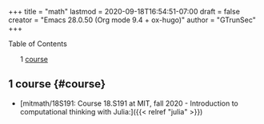 +++
title = "math"
lastmod = 2020-09-18T16:54:51-07:00
draft = false
creator = "Emacs 28.0.50 (Org mode 9.4 + ox-hugo)"
author = "GTrunSec"
+++

<style>
  .ox-hugo-toc ul {
    list-style: none;
  }
</style>
<div class="ox-hugo-toc toc">
<div></div>

<div class="heading">Table of Contents</div>

- <span class="section-num">1</span> [course](#course)

</div>
<!--endtoc-->



## <span class="section-num">1</span> course {#course}

-   [mitmath/18S191: Course 18.S191 at MIT, fall 2020 - Introduction to computational thinking with Julia:]({{< relref "julia" >}})
